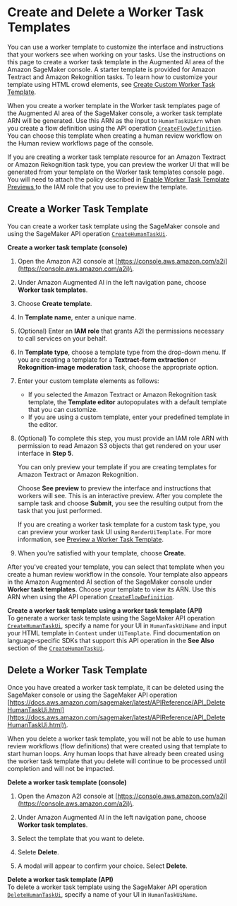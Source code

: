 # Create and Delete a Worker Task Templates<a name="a2i-worker-template-console"></a>

You can use a worker template to customize the interface and instructions that your workers see when working on your tasks\. Use the instructions on this page to create a worker task template in the Augmented AI area of the Amazon SageMaker console\. A starter template is provided for Amazon Textract and Amazon Rekognition tasks\. To learn how to customize your template using HTML crowd elements, see [Create Custom Worker Task Template](a2i-custom-templates.md)\.

When you create a worker template in the Worker task templates page of the Augmented AI area of the SageMaker console, a worker task template ARN will be generated\. Use this ARN as the input to `HumanTaskUiArn` when you create a flow definition using the API operation [ `CreateFlowDefinition`](https://docs.aws.amazon.com/sagemaker/latest/APIReference/API_CreateFlowDefinition.html)\. You can choose this template when creating a human review workflow on the Human review workflows page of the console\. 

If you are creating a worker task template resource for an Amazon Textract or Amazon Rekognition task type, you can preview the worker UI that will be generated from your template on the Worker task templates console page\. You will need to attach the policy described in [Enable Worker Task Template Previews ](a2i-permissions-security.md#permissions-for-worker-task-templates-augmented-ai) to the IAM role that you use to preview the template\.

## Create a Worker Task Template<a name="a2i-create-worker-template-console"></a>

You can create a worker task template using the SageMaker console and using the SageMaker API operation [ `CreateHumanTaskUi`](https://docs.aws.amazon.com/sagemaker/latest/APIReference/API_CreateHumanTaskUi.html)\. 

**Create a worker task template \(console\)**

1. Open the Amazon A2I console at [https://console.aws.amazon.com/a2i](https://console.aws.amazon.com/a2i)\.

1. Under Amazon Augmented AI in the left navigation pane, choose **Worker task templates**\.

1. Choose **Create template**\.

1. In **Template name**, enter a unique name\.

1. \(Optional\) Enter an **IAM role** that grants A2I the permissions necessary to call services on your behalf\. 

1. In **Template type**, choose a template type from the drop\-down menu\. If you are creating a template for a **Textract\-form extraction** or **Rekognition\-image moderation** task, choose the appropriate option\. 

1. Enter your custom template elements as follows:
   + If you selected the Amazon Textract or Amazon Rekognition task template, the **Template editor** autopopulates with a default template that you can customize\. 
   + If you are using a custom template, enter your predefined template in the editor\. 

1. \(Optional\) To complete this step, you must provide an IAM role ARN with permission to read Amazon S3 objects that get rendered on your user interface in **Step 5**\. 

   You can only preview your template if you are creating templates for Amazon Textract or Amazon Rekognition\. 

   Choose **See preview** to preview the interface and instructions that workers will see\. This is an interactive preview\. After you complete the sample task and choose **Submit**, you see the resulting output from the task that you just performed\. 

   If you are creating a worker task template for a custom task type, you can preview your worker task UI using `RenderUiTemplate`\. For more information, see [Preview a Worker Task Template](a2i-custom-templates.md#a2i-preview-your-custom-template)\.

1. When you're satisfied with your template, choose **Create**\.

After you've created your template, you can select that template when you create a human review workflow in the console\. Your template also appears in the Amazon Augmented AI section of the SageMaker console under **Worker task templates**\. Choose your template to view its ARN\. Use this ARN when using the API operation [ `CreateFlowDefinition`](https://docs.aws.amazon.com/sagemaker/latest/APIReference/API_CreateFlowDefinition.html)\. 

**Create a worker task template using a worker task template \(API\)**  
To generate a worker task template using the SageMaker API operation [ `CreateHumanTaskUi`](https://docs.aws.amazon.com/sagemaker/latest/APIReference/API_CreateHumanTaskUi.html), specify a name for your UI in `HumanTaskUiName` and input your HTML template in `Content` under `UiTemplate`\. Find documentation on language\-specific SDKs that support this API operation in the **See Also** section of the [ `CreateHumanTaskUi`](https://docs.aws.amazon.com/sagemaker/latest/APIReference/API_CreateHumanTaskUi.html)\.

## Delete a Worker Task Template<a name="sms-delete-worker-task-template"></a>

Once you have created a worker task template, it can be deleted using the SageMaker console or using the SageMaker API operation [https://docs.aws.amazon.com/sagemaker/latest/APIReference/API_DeleteHumanTaskUi.html](https://docs.aws.amazon.com/sagemaker/latest/APIReference/API_DeleteHumanTaskUi.html)\.

When you delete a worker task template, you will not be able to use human review workflows \(flow definitions\) that were created using that template to start human loops\. Any human loops that have already been created using the worker task template that you delete will continue to be processed until completion and will not be impacted\. 

**Delete a worker task template \(console\)**

1. Open the Amazon A2I console at [https://console.aws.amazon.com/a2i](https://console.aws.amazon.com/a2i)\.

1. Under Amazon Augmented AI in the left navigation pane, choose **Worker task templates**\.

1. Select the template that you want to delete\. 

1. Selete **Delete**\.

1. A modal will appear to confirm your choice\. Select **Delete**\.

**Delete a worker task template \(API\)**  
To delete a worker task template using the SageMaker API operation [ `DeleteHumanTaskUi`](https://docs.aws.amazon.com/sagemaker/latest/APIReference/API_DeleteHumanTaskUi.html), specify a name of your UI in `HumanTaskUiName`\. 
